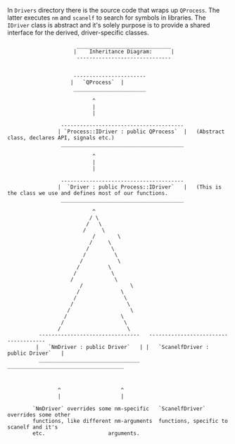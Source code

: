 In `Drivers` directory there is the source code that wraps up `QProcess`. The latter executes `nm` and `scanelf` to search
for symbols in libraries. The `IDriver` class is abstract and it's solely purpose is to provide a shared interface for the
derived, driver-specific classes.


					      ______________________________
					     |	  Inheritance Diagram:	    |
					      ------------------------------


						 -----------------------
						|	`QProcess`	|
						 _______________________

							   ^
							   |
							   |

					 ---------------------------------------
					| `Process::IDriver : public QProcess` 	|	(Abstract class, declares API, signals etc.)
					 _______________________________________

						 	   ^
						 	   |
						 	   |

					 ---------------------------------------
					|  `Driver : public Process::IDriver`	|	(This is the class we use and defines most of our functions.
					 _______________________________________

					 		   ^
							  / \
							 /   \
							/     \
						       /       \
						      /		\
						     /		 \
						    /		  \
						   /		   \
						  /		    \
						 /		     \
						/		      \
					       /		       \
					      /				\
					     /				 \
					    /				  \
					   /				   \
					  /				    \
					 /				     \
					/				      \
			  --------------------------------   -------------------------------------
			 |   `NmDriver : public Driver`   | |   `ScanelfDriver : public Driver`   |
			  ________________________________   _____________________________________



					^					^
					|					|

			`NmDriver` overrides some nm-specific	`ScanelfDriver` overrides some other
			functions, like different nm-arguments	functions, specific to scanelf and it's
			etc.					arguments.
